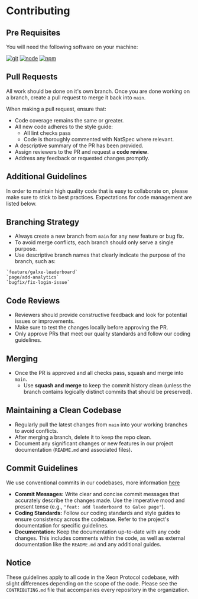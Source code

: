 # Contributing

## Pre Requisites

You will need the following software on your machine:

[![git](https://img.shields.io/badge/git-any-darkgreen)](https://git-scm.com/downloads) [![node](https://img.shields.io/badge/node.js->_14.2.4-darkgreen)](https://nodejs.org/en/download/) [![npm](https://img.shields.io/badge/npm->=_6-darkgreen)](https://npmjs.com/)

## Pull Requests

All work should be done on it's own branch. Once you are done working on a branch, create a pull request to merge it back into `main`.

When making a pull request, ensure that:

- Code coverage remains the same or greater.
- All new code adheres to the style guide:
  - All lint checks pass
  - Code is thoroughly commented with NatSpec where relevant.
- A descriptive summary of the PR has been provided.
- Assign reviewers to the PR and request a **code review**.
- Address any feedback or requested changes promptly.

## Additional Guidelines

In order to maintain high quality code that is easy to collaborate on, please make sure to stick to best practices. Expectations for code management are listed below.

## Branching Strategy

- Always create a new branch from `main` for any new feature or bug fix.
- To avoid merge conflicts, each branch should only serve a single purpose.
- Use descriptive branch names that clearly indicate the purpose of the branch, such as:

```shell
`feature/galxe-leaderboard`
`page/add-analytics`
`bugfix/fix-login-issue`
```

## Code Reviews

- Reviewers should provide constructive feedback and look for potential issues or improvements.
- Make sure to test the changes locally before approving the PR.
- Only approve PRs that meet our quality standards and follow our coding guidelines.

## Merging

- Once the PR is approved and all checks pass, squash and merge into `main`.
  - Use **squash and merge** to keep the commit history clean (unless the branch contains logically distinct commits that should be preserved).

## Maintaining a Clean Codebase

- Regularly pull the latest changes from `main` into your working branches to avoid conflicts.
- After merging a branch, delete it to keep the repo clean.
- Document any significant changes or new features in our project documentation (`README.md` and associated files).

## Commit Guidelines

We use conventional commits in our codebases, more information [here](commit-guidelines.md)

- **Commit Messages:** Write clear and concise commit messages that accurately describe the changes made. Use the imperative mood and present tense (e.g., `"feat: add leaderboard to Galxe page"`).
- **Coding Standards:** Follow our coding standards and style guides to ensure consistency across the codebase. Refer to the project's documentation for specific guidelines.
- **Documentation:** Keep the documentation up-to-date with any code changes. This includes comments within the code, as well as external documentation like the `README.md` and any additional guides.

## Notice

These guidelines apply to all code in the Xeon Protocol codebase, with slight differences depending on the scope of the code. Please see the `CONTRIBUTING.md` file that accompanies every repository in the organization.
